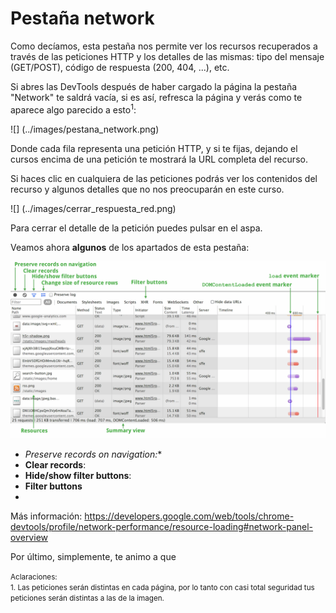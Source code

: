 # Pestaña network

Como decíamos, esta pestaña nos permite ver los recursos recuperados a través de las peticiones HTTP y los detalles de las mismas: tipo del mensaje (GET/POST), código de respuesta (200, 404, ...), etc.

Si abres las DevTools después de haber cargado la página la pestaña "Network" te saldrá vacía, si es así, refresca la página y verás como te aparece algo parecido a esto<sup>1</sup>:

![] (../images/pestana_network.png)

Donde cada fila representa una petición HTTP, y si te fijas, dejando el cursos encima de una petición te mostrará la URL completa del recurso.

Si haces clic en cualquiera de las peticiones podrás ver los contenidos del recurso y algunos detalles que no nos preocuparán en este curso.

![] (../images/cerrar_respuesta_red.png)

Para cerrar el detalle de la petición puedes pulsar en el aspa.

Veamos ahora **algunos** de los apartados de esta pestaña:

![](../images/network-panel.png)

* **Preserve records on navigation*:**
* **Clear records**:
* **Hide/show filter buttons**:
* **Filter buttons**
* 

Más información: https://developers.google.com/web/tools/chrome-devtools/profile/network-performance/resource-loading#network-panel-overview


Por último, simplemente, te animo a que 

<small>Aclaraciones:</small><br>
<small>1. Las peticiones serán distintas en cada página, por lo tanto con casi total seguridad tus peticiones serán distintas a las de la imagen.</small><br>